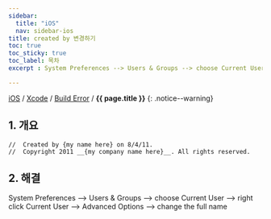 ```yaml
---
sidebar:
  title: "iOS"
  nav: sidebar-ios
title: created by 변경하기
toc: true
toc_sticky: true
toc_label: 목차
excerpt : System Preferences --> Users & Groups --> choose Current User --> right click Current User --> Advanced Options --> change the full name

---
```

[iOS](/ios/) / [Xcode](/ios/xcode/) / [Build Error](/ios/xcode/build-error/) / **{{ page.title }}**
{: .notice--warning}

## 1. 개요
```
//  Created by {my name here} on 8/4/11.
//  Copyright 2011 __{my company name here}__. All rights reserved.
```

## 2. 해결
System Preferences --> Users & Groups --> choose Current User --> right click Current User --> Advanced Options --> change the full name
